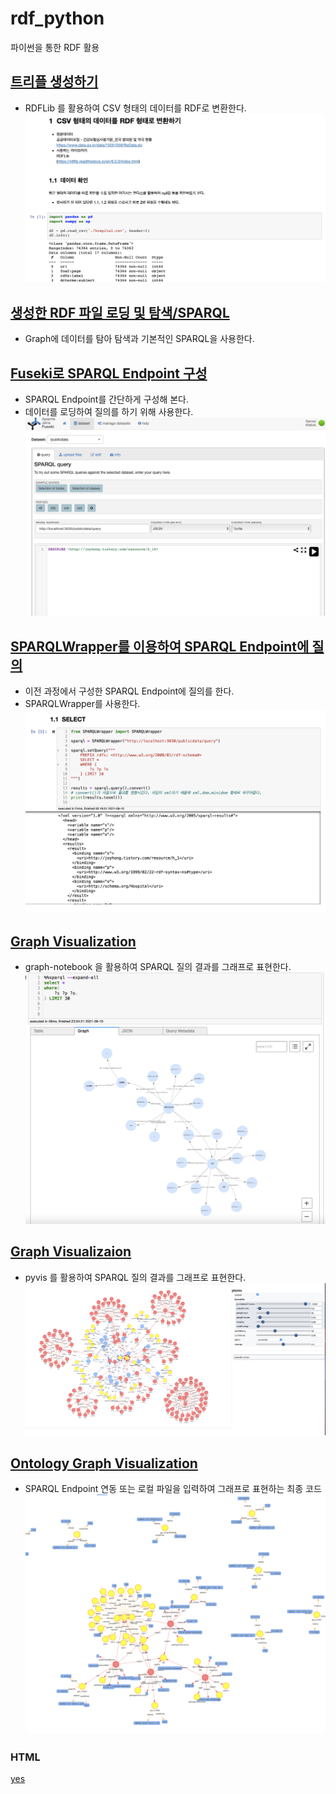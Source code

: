 # rdf_python
파이썬을 통한 RDF 활용

## [트리플 생성하기](https://github.com/joyhong85/rdf_python/blob/main/01.TripleCreation.ipynb)
 - RDFLib 를 활용하여 CSV 형태의 데이터를 RDF로 변환한다.
 ![트리플 생성하기](https://github.com/joyhong85/rdf_python/blob/main/images/01.png)

## [생성한 RDF 파일 로딩 및 탐색/SPARQL](https://github.com/joyhong85/rdf_python/blob/main/02.QueryToGraph_SPARQL.ipynb)
 - Graph에 데이터를 탐아 탐색과 기본적인 SPARQL을 사용한다.

## [Fuseki로 SPARQL Endpoint 구성](https://github.com/joyhong85/rdf_python/blob/main/03.Fuseki-SPARQL_Endpoint_just_20_minutes.pdf)
 - SPARQL Endpoint를 간단하게 구성해 본다.
 - 데이터를 로딩하여 질의를 하기 위해 사용한다.
 ![Fuseki image](https://github.com/joyhong85/rdf_python/blob/main/images/03.png)
 
## [SPARQLWrapper를 이용하여 SPARQL Endpoint에 질의](https://github.com/joyhong85/rdf_python/blob/main/04.QueryToSPARQLEndpoint.ipynb)
 - 이전 과정에서 구성한 SPARQL Endpoint에 질의를 한다.
 - SPARQLWrapper를 사용한다.
 ![SPARQL Endpoint 사용](https://github.com/joyhong85/rdf_python/blob/main/images/04.png)
 
## [Graph Visualization](https://github.com/joyhong85/rdf_python/blob/main/05.GraphVisualization.ipynb)
 - graph-notebook 을 활용하여 SPARQL 질의 결과를 그래프로 표현한다.
 ![graph-notebook](https://github.com/joyhong85/rdf_python/blob/main/images/05.png)

## [Graph Visualizaion](https://github.com/joyhong85/rdf_python/blob/main/06.GraphVisualization2_pyvis.ipynb)
 - pyvis 를 활용하여 SPARQL 질의 결과를 그래프로 표현한다.
 ![graph-notebook](https://github.com/joyhong85/rdf_python/blob/main/images/06.png)

## [Ontology Graph Visualization](https://github.com/joyhong85/rdf_python/blob/main/JoyVis.ipynb)
 - SPARQL Endpoint 연동 또는 로컬 파일을 입력하여 그래프로 표현하는 최종 코드
 ![JoyVis](https://github.com/joyhong85/rdf_python/blob/main/images/joyVis.png)
  
  ### HTML
  [yes](https://rawgit.com/joyhong85/rdf_python/main/html/default1.html)

